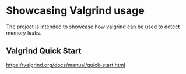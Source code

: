 # Showcasing Valgrind usage
The project is intended to showcase how valgrind can be used to detect memory leaks.

## Valgrind Quick Start
https://valgrind.org/docs/manual/quick-start.html
